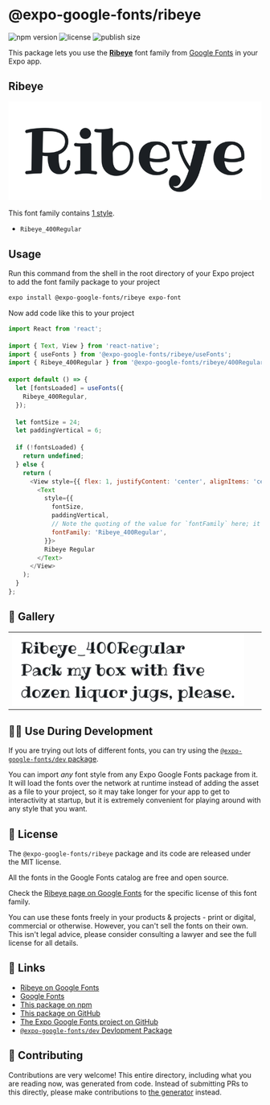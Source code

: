 # @expo-google-fonts/ribeye

![npm version](https://flat.badgen.net/npm/v/@expo-google-fonts/ribeye)
![license](https://flat.badgen.net/github/license/expo/google-fonts)
![publish size](https://flat.badgen.net/packagephobia/install/@expo-google-fonts/ribeye)

This package lets you use the [**Ribeye**](https://fonts.google.com/specimen/Ribeye) font family from [Google Fonts](https://fonts.google.com/) in your Expo app.

## Ribeye

![Ribeye](./font-family.png)

This font family contains [1 style](#-gallery).

- `Ribeye_400Regular`

## Usage

Run this command from the shell in the root directory of your Expo project to add the font family package to your project
```sh
expo install @expo-google-fonts/ribeye expo-font
```

Now add code like this to your project
```js
import React from 'react';

import { Text, View } from 'react-native';
import { useFonts } from '@expo-google-fonts/ribeye/useFonts';
import { Ribeye_400Regular } from '@expo-google-fonts/ribeye/400Regular';

export default () => {
  let [fontsLoaded] = useFonts({
    Ribeye_400Regular,
  });

  let fontSize = 24;
  let paddingVertical = 6;

  if (!fontsLoaded) {
    return undefined;
  } else {
    return (
      <View style={{ flex: 1, justifyContent: 'center', alignItems: 'center' }}>
        <Text
          style={{
            fontSize,
            paddingVertical,
            // Note the quoting of the value for `fontFamily` here; it expects a string!
            fontFamily: 'Ribeye_400Regular',
          }}>
          Ribeye Regular
        </Text>
      </View>
    );
  }
};

```

## 🔡 Gallery


||||
|-|-|-|
|![Ribeye_400Regular](.//400Regular/Ribeye_400Regular.ttf.png)||||


## 👩‍💻 Use During Development

If you are trying out lots of different fonts, you can try using the [`@expo-google-fonts/dev` package](https://github.com/freeboub/google-fonts/tree/master/font-packages/dev#readme).

You can import *any* font style from any Expo Google Fonts package from it. It will load the fonts
over the network at runtime instead of adding the asset as a file to your project, so it may take longer
for your app to get to interactivity at startup, but it is extremely convenient
for playing around with any style that you want.

## 📖 License

The `@expo-google-fonts/ribeye` package and its code are released under the MIT license.

All the fonts in the Google Fonts catalog are free and open source.

Check the [Ribeye page on Google Fonts](https://fonts.google.com/specimen/Ribeye) for the specific license of this font family.

You can use these fonts freely in your products & projects - print or digital, commercial or otherwise. However, you can't sell the fonts on their own. This isn't legal advice, please consider consulting a lawyer and see the full license for all details.

## 🔗 Links

- [Ribeye on Google Fonts](https://fonts.google.com/specimen/Ribeye)
- [Google Fonts](https://fonts.google.com/)
- [This package on npm](https://www.npmjs.com/package/@expo-google-fonts/ribeye)
- [This package on GitHub](https://github.com/freeboub/google-fonts/tree/master/font-packages/ribeye)
- [The Expo Google Fonts project on GitHub](https://github.com/freeboub/google-fonts)
- [`@expo-google-fonts/dev` Devlopment Package](https://github.com/freeboub/google-fonts/tree/master/font-packages/dev)

## 🤝 Contributing

Contributions are very welcome! This entire directory, including what you are reading now, was generated from code. Instead of submitting PRs to this directly, please make contributions to [the generator](https://github.com/freeboub/google-fonts/tree/master/packages/generator) instead.
